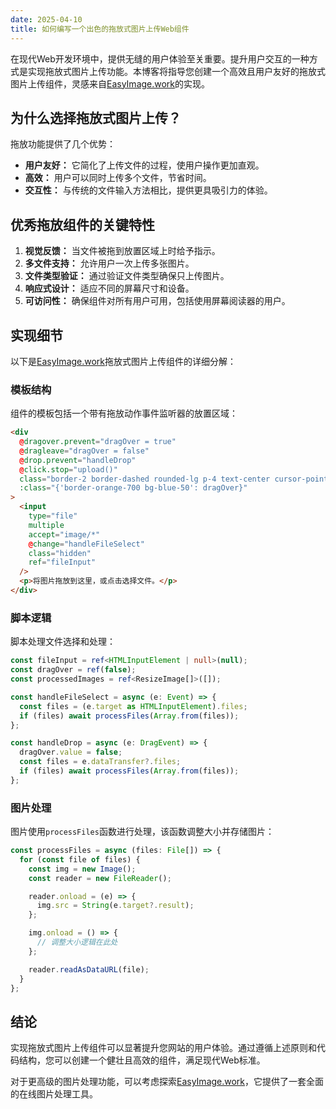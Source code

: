 ```yaml
---
date: 2025-04-10
title: 如何编写一个出色的拖放式图片上传Web组件
---
```


在现代Web开发环境中，提供无缝的用户体验至关重要。提升用户交互的一种方式是实现拖放式图片上传功能。本博客将指导您创建一个高效且用户友好的拖放式图片上传组件，灵感来自[EasyImage.work](https://easyimage.work)的实现。

## 为什么选择拖放式图片上传？

拖放功能提供了几个优势：

- **用户友好：** 它简化了上传文件的过程，使用户操作更加直观。
- **高效：** 用户可以同时上传多个文件，节省时间。
- **交互性：** 与传统的文件输入方法相比，提供更具吸引力的体验。

## 优秀拖放组件的关键特性

1. **视觉反馈：** 当文件被拖到放置区域上时给予指示。
2. **多文件支持：** 允许用户一次上传多张图片。
3. **文件类型验证：** 通过验证文件类型确保只上传图片。
4. **响应式设计：** 适应不同的屏幕尺寸和设备。
5. **可访问性：** 确保组件对所有用户可用，包括使用屏幕阅读器的用户。

## 实现细节

以下是[EasyImage.work](https://easyimage.work)拖放式图片上传组件的详细分解：

### 模板结构

组件的模板包括一个带有拖放动作事件监听器的放置区域：

```html
<div
  @dragover.prevent="dragOver = true"
  @dragleave="dragOver = false"
  @drop.prevent="handleDrop"
  @click.stop="upload()"
  class="border-2 border-dashed rounded-lg p-4 text-center cursor-pointer"
  :class="{'border-orange-700 bg-blue-50': dragOver}"
>
  <input
    type="file"
    multiple
    accept="image/*"
    @change="handleFileSelect"
    class="hidden"
    ref="fileInput"
  />
  <p>将图片拖放到这里，或点击选择文件。</p>
</div>
```

### 脚本逻辑

脚本处理文件选择和处理：

```typescript
const fileInput = ref<HTMLInputElement | null>(null);
const dragOver = ref(false);
const processedImages = ref<ResizeImage[]>([]);

const handleFileSelect = async (e: Event) => {
  const files = (e.target as HTMLInputElement).files;
  if (files) await processFiles(Array.from(files));
};

const handleDrop = async (e: DragEvent) => {
  dragOver.value = false;
  const files = e.dataTransfer?.files;
  if (files) await processFiles(Array.from(files));
};
```

### 图片处理

图片使用`processFiles`函数进行处理，该函数调整大小并存储图片：

```typescript
const processFiles = async (files: File[]) => {
  for (const file of files) {
    const img = new Image();
    const reader = new FileReader();

    reader.onload = (e) => {
      img.src = String(e.target?.result);
    };

    img.onload = () => {
      // 调整大小逻辑在此处
    };

    reader.readAsDataURL(file);
  }
};
```

## 结论

实现拖放式图片上传组件可以显著提升您网站的用户体验。通过遵循上述原则和代码结构，您可以创建一个健壮且高效的组件，满足现代Web标准。

对于更高级的图片处理功能，可以考虑探索[EasyImage.work](https://easyimage.work)，它提供了一套全面的在线图片处理工具。
